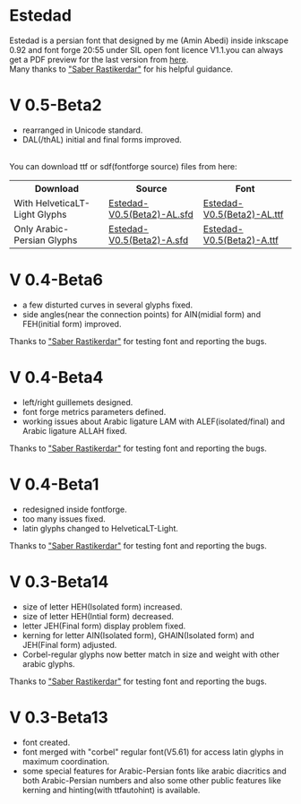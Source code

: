 # Estedad
Estedad is a persian font that designed by me (Amin Abedi) inside inkscape 0.92 and font forge 20:55 under SIL open font licence V1.1.you can always get a PDF preview for the last version from <a href="https://github.com/aminabedi68/Estedad/blob/master/V%200.5-Beta2/Preview.pdf">here</a>.
<br />Many thanks to <a href="https://github.com/rastikerdar">"Saber Rastikerdar"</a> for his helpful guidance.

# V 0.5-Beta2
<ul>
<li>rearranged in Unicode standard.</li>
<li>DAL(/thAL) initial and final forms improved.</li>
</ul>

<br />
You can download ttf or sdf(fontforge source) files from here:
<br />

<table>
 <tr>
    <th>Download</th>
    <th>Source</th>
    <th>Font</th>
    </tr>
  <tr>
    <td>With HelveticaLT-Light Glyphs</td>
    <td><a href="https://github.com/aminabedi68/Estedad/blob/master/V%200.5-Beta2/With%20HelveticaLT-Light%20Glyphs/Source">Estedad-V0.5(Beta2)-AL.sfd</a></td>
    <td><a href="https://github.com/aminabedi68/Estedad/blob/master/V%200.5-Beta2/With%20HelveticaLT-Light%20Glyphs/Font">Estedad-V0.5(Beta2)-AL.ttf</a></td>
</tr>
<tr>
    <td>Only Arabic-Persian Glyphs</td>
    <td><a href="https://github.com/aminabedi68/Estedad/blob/master/V%200.5-Beta2/Only%20Arabic-Persian%20Glyphs/Source">Estedad-V0.5(Beta2)-A.sfd</a></td>
    <td><a href="https://github.com/aminabedi68/Estedad/tree/master/V%200.5-Beta2/Only%20Arabic-Persian%20Glyphs/Font">Estedad-V0.5(Beta2)-A.ttf</a></td>
</tr>
</table>

# V 0.4-Beta6
<ul>
<li>a few disturted curves in several glyphs fixed.</li>
<li>side angles(near the connection points) for AIN(midial form) and FEH(initial form) improved.</li>
</ul>
Thanks to <a href="https://github.com/rastikerdar">"Saber Rastikerdar"</a> for testing font and reporting the bugs.

# V 0.4-Beta4
<ul>
<li>left/right guillemets designed.</li>
<li>font forge metrics parameters defined.</li>
<li>working issues about Arabic ligature LAM with ALEF(isolated/final) and Arabic ligature ALLAH fixed.</li>
</ul>
Thanks to <a href="https://github.com/rastikerdar">"Saber Rastikerdar"</a> for testing font and reporting the bugs.


# V 0.4-Beta1
<ul>
<li>redesigned inside fontforge.</li>
<li>too many issues fixed.</li>
<li>latin glyphs changed to HelveticaLT-Light.</li>
</ul>
Thanks to <a href="https://github.com/rastikerdar">"Saber Rastikerdar"</a> for testing font and reporting the bugs.


# V 0.3-Beta14
<ul>
<li>size of letter HEH(Isolated form) increased.</li>
<li>size of letter HEH(Intial form) decreased.</li>
<li>letter JEH(Final form) display problem fixed.</li>
<li>kerning for letter AIN(Isolated form), GHAIN(Isolated form) and JEH(Final form) adjusted.</li>
<li>Corbel-regular glyphs now better match in size and weight with other arabic glyphs.</li>
</ul>
Thanks to <a href="https://github.com/rastikerdar">"Saber Rastikerdar"</a> for testing font and reporting the bugs.


# V 0.3-Beta13
<ul>
<li>font created.</li>
<li>font merged with "corbel" regular font(V5.61) for access latin glyphs in maximum coordination.</li>
<li>some special features for Arabic-Persian fonts like arabic diacritics and both Arabic-Persian numbers and also some other public features like kerning and hinting(with ttfautohint) is available.</li>
</ul>

